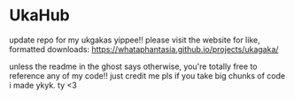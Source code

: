 # UkaHub
update repo for my ukgakas yippee!!
please visit the website for like, formatted downloads: https://whataphantasia.github.io/projects/ukagaka/

unless the readme in the ghost says otherwise, you're totally free to reference any of my code!! just credit me pls if you take big chunks of code i made ykyk. ty <3
